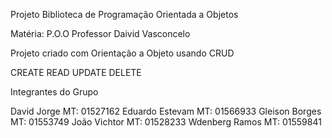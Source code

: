 
Projeto Biblioteca de Programação Orientada a Objetos

Matéria: P.O.O
Professor Daivid Vasconcelo

Projeto criado com Orientação a Objeto usando CRUD

CREATE
READ
UPDATE
DELETE

Integrantes do Grupo

David Jorge MT: 01527162
Eduardo Estevam MT: 01566933
Gleison Borges MT: 01553749
João Vichtor MT: 01528233
Wdenberg Ramos MT: 01559841